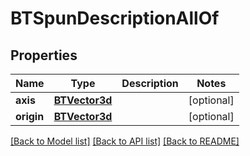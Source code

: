# BTSpunDescriptionAllOf

## Properties
Name | Type | Description | Notes
------------ | ------------- | ------------- | -------------
**axis** | [**BTVector3d**](BTVector3d.md) |  | [optional] 
**origin** | [**BTVector3d**](BTVector3d.md) |  | [optional] 

[[Back to Model list]](../README.md#documentation-for-models) [[Back to API list]](../README.md#documentation-for-api-endpoints) [[Back to README]](../README.md)


